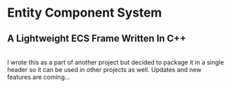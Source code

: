 # Entity Component System
## A Lightweight ECS Frame Written In C++
<br>
I wrote this as a part of another project but decided to package it in a single header so it can be used in other projects as well.
Updates and new features are coming...
